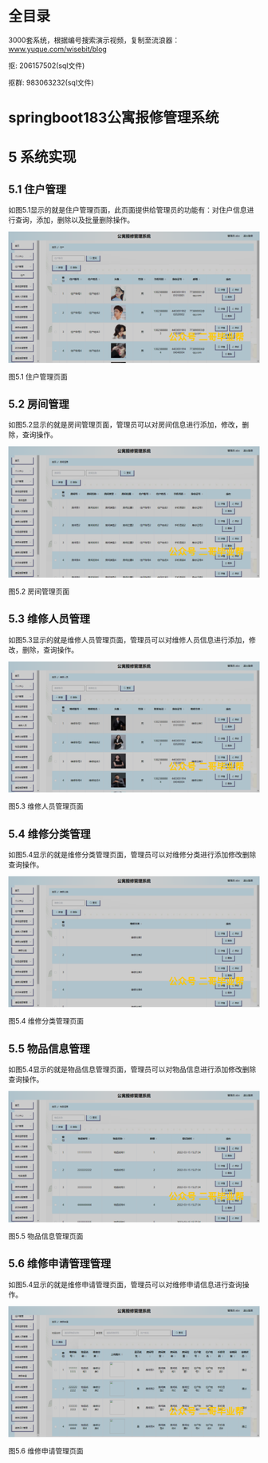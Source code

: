 # 全目录

3000套系统，根据编号搜索演示视频，复制至流浪器：www.yuque.com/wisebit/blog


<p>抠: 206157502(sql文件)</p>
<p>抠群: 983063232(sql文件)</p>


# springboot183公寓报修管理系统
# 5 系统实现
## 5.1 住户管理
如图5.1显示的就是住户管理页面，此页面提供给管理员的功能有：对住户信息进行查询，添加，删除以及批量删除操作。

![](/md/blog.012.png)

图5.1 住户管理页面
## 5.2 房间管理
如图5.2显示的就是房间管理页面，管理员可以对房间信息进行添加，修改，删除，查询操作。

![](/md/blog.013.png)

图5.2 房间管理页面
## 5.3 维修人员管理
如图5.3显示的就是维修人员管理页面，管理员可以对维修人员信息进行添加，修改，删除，查询操作。

![](/md/blog.014.png)

图5.3 维修人员管理页面
## 5.4 维修分类管理
如图5.4显示的就是维修分类管理页面，管理员可以对维修分类进行添加修改删除查询操作。

![](/md/blog.015.png)

图5.4 维修分类管理页面
## 5.5 物品信息管理
如图5.4显示的就是物品信息管理页面，管理员可以对物品信息进行添加修改删除查询操作。

![](/md/blog.016.png)

图5.5 物品信息管理页面
## 5.6 维修申请管理管理
如图5.4显示的就是维修申请管理页面，管理员可以对维修申请信息进行查询操作。

![](/md/blog.017.png)

图5.6 维修申请管理页面



